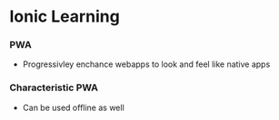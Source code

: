 # Ionic Learning

### PWA 
 - Progressivley enchance webapps to look and feel like native apps 

 ### Characteristic   PWA
   - Can be used offline as well